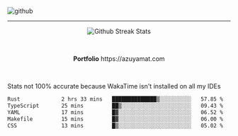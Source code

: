 ![github](https://media.discordapp.net/attachments/881363147364118528/1142610121697021952/background.png?width=1000&height=300)<br>
___
<p align="center">
  <img alt="Github Streak Stats" src="https://streak-stats.demolab.com?user=Azuyamat&theme=transparent&hide_border=true"/>
</p><br>
<p align="center">
      <strong>Portfolio</strong> https://azuyamat.com
</p><br>

Stats not 100% accurate because WakaTime isn't installed on all my IDEs
<!--START_SECTION:waka-->

```txt
Rust             2 hrs 33 mins   ██████████████▒░░░░░░░░░░   57.85 %
TypeScript       25 mins         ██▒░░░░░░░░░░░░░░░░░░░░░░   09.43 %
YAML             17 mins         █▓░░░░░░░░░░░░░░░░░░░░░░░   06.52 %
Makefile         15 mins         █▓░░░░░░░░░░░░░░░░░░░░░░░   06.00 %
CSS              13 mins         █▒░░░░░░░░░░░░░░░░░░░░░░░   05.02 %
```

<!--END_SECTION:waka-->
